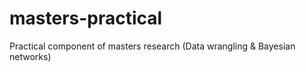 # masters-practical
Practical component of masters research (Data wrangling &amp; Bayesian networks)
